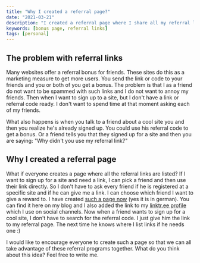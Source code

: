 ```yaml
---
title: "Why I created a referral page?"
date: "2021-03-21"
description: "I created a referral page where I share all my referral links."
keywords: [bonus page, referral links]
tags: [personal]
---
```


## The problem with referral links

Many websites offer a referral bonus for friends. These sites do this as a marketing measure to get more users. You send the link or code to your friends and you or both of you get a bonus. The problem is that I as a friend do not want to be spammed with such links and I do not want to annoy my friends. Then when I want to sign up to a site, but I don't have a link or referral code ready. I don't want to spend time at that moment asking each of my friends.

What also happens is when you talk to a friend about a cool site you and then you realize he's already signed up. You could use his referral code to get a bonus. Or a friend tells you that they signed up for a site and then you are saying: "Why didn't you use my referral link?"

## Why I created a referral page

What if everyone creates a page where all the referral links are listed? If I want to sign up for a site and need a link, I can pick a friend and then use their link directly. So I don't have to ask every friend if he is registered at a specific site and if he can give me a link. I can choose which friend I want to give a reward to. I have created [such a page now](/referral/) (yes it is in german). You can find it here on my blog and I also added the link to my [linktr.ee profile](https://linktr.ee/m91michel) which I use on social channels. Now when a friend wants to sign up for a cool site, I don't have to search for the referral code. I just give him the link to my referral page. The next time he knows where I list links if he needs one :)

I would like to encourage everyone to create such a page so that we can all take advantage of these referral programs together. What do you think about this idea? Feel free to write me.
